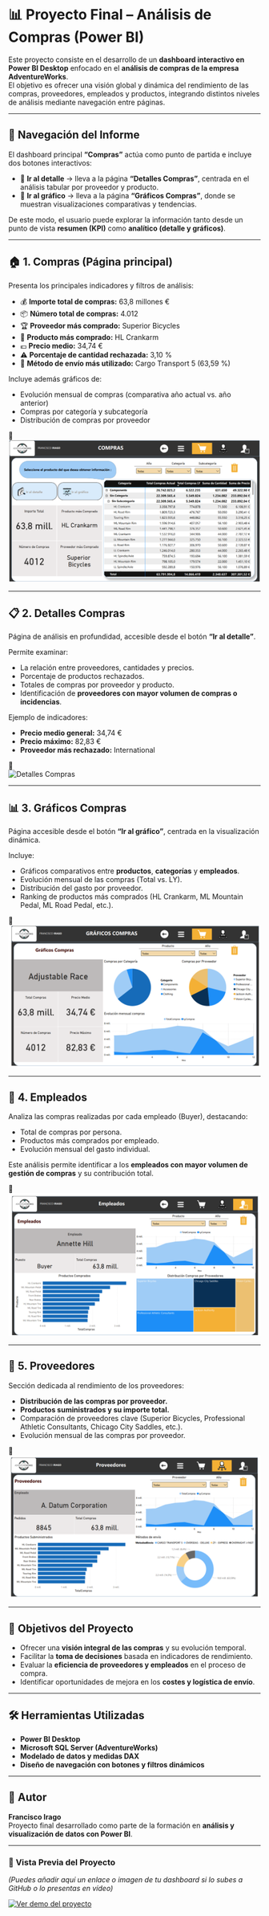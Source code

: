 # 📊 Proyecto Final – Análisis de Compras (Power BI)

Este proyecto consiste en el desarrollo de un **dashboard interactivo en Power BI Desktop** enfocado en el **análisis de compras de la empresa AdventureWorks**.  
El objetivo es ofrecer una visión global y dinámica del rendimiento de las compras, proveedores, empleados y productos, integrando distintos niveles de análisis mediante navegación entre páginas.

---

## 🧭 Navegación del Informe

El dashboard principal **“Compras”** actúa como punto de partida e incluye dos botones interactivos:

- 🔹 **Ir al detalle** → lleva a la página **“Detalles Compras”**, centrada en el análisis tabular por proveedor y producto.  
- 🔹 **Ir al gráfico** → lleva a la página **“Gráficos Compras”**, donde se muestran visualizaciones comparativas y tendencias.

De este modo, el usuario puede explorar la información tanto desde un punto de vista **resumen (KPI)** como **analítico (detalle y gráficos)**.

---

## 🏠 **1. Compras (Página principal)**

Presenta los principales indicadores y filtros de análisis:

- 💰 **Importe total de compras:** 63,8 millones €  
- 📦 **Número total de compras:** 4.012  
- 🏆 **Proveedor más comprado:** Superior Bicycles  
- 🧾 **Producto más comprado:** HL Crankarm  
- 💶 **Precio medio:** 34,74 €  
- ⚠️ **Porcentaje de cantidad rechazada:** 3,10 %  
- 🚚 **Método de envío más utilizado:** Cargo Transport 5 (63,59 %)

Incluye además gráficos de:
- Evolución mensual de compras (comparativa año actual vs. año anterior)
- Compras por categoría y subcategoría
- Distribución de compras por proveedor

📸  
![Página Compras](https://github.com/FranciscoIrago/PortafolioPowerBI/blob/main/assets/adventure_compras.png)

---

## 📋 **2. Detalles Compras**

Página de análisis en profundidad, accesible desde el botón **“Ir al detalle”**.

Permite examinar:
- La relación entre proveedores, cantidades y precios.  
- Porcentaje de productos rechazados.  
- Totales de compras por proveedor y producto.  
- Identificación de **proveedores con mayor volumen de compras o incidencias**.  

Ejemplo de indicadores:
- **Precio medio general:** 34,74 €  
- **Precio máximo:** 82,83 €  
- **Proveedor más rechazado:** International

📸  
![Detalles Compras](imagenes/detalles_compras.png)

---

## 📊 **3. Gráficos Compras**

Página accesible desde el botón **“Ir al gráfico”**, centrada en la visualización dinámica.

Incluye:
- Gráficos comparativos entre **productos**, **categorías** y **empleados**.  
- Evolución mensual de las compras (Total vs. LY).  
- Distribución del gasto por proveedor.  
- Ranking de productos más comprados (HL Crankarm, ML Mountain Pedal, ML Road Pedal, etc.).

📸  
![Gráficos Compras](https://github.com/FranciscoIrago/PortafolioPowerBI/blob/main/assets/adventure_graf.png)

---

## 👥 **4. Empleados**

Analiza las compras realizadas por cada empleado (Buyer), destacando:
- Total de compras por persona.  
- Productos más comprados por empleado.  
- Evolución mensual del gasto individual.

Este análisis permite identificar a los **empleados con mayor volumen de gestión de compras** y su contribución total.

📸  
![Empleados](https://github.com/FranciscoIrago/PortafolioPowerBI/blob/main/assets/adventure_empleados.png)

---

## 🏢 **5. Proveedores**

Sección dedicada al rendimiento de los proveedores:
- **Distribución de las compras por proveedor.**  
- **Productos suministrados y su importe total.**  
- Comparación de proveedores clave (Superior Bicycles, Professional Athletic Consultants, Chicago City Saddles, etc.).  
- Evolución mensual de las compras por proveedor.

📸  
![Proveedores](https://github.com/FranciscoIrago/PortafolioPowerBI/blob/main/assets/adventure_proveedores.png)

---

## 🧠 **Objetivos del Proyecto**
- Ofrecer una **visión integral de las compras** y su evolución temporal.  
- Facilitar la **toma de decisiones** basada en indicadores de rendimiento.  
- Evaluar la **eficiencia de proveedores y empleados** en el proceso de compra.  
- Identificar oportunidades de mejora en los **costes y logística de envío**.

---

## 🛠️ **Herramientas Utilizadas**
- **Power BI Desktop**  
- **Microsoft SQL Server (AdventureWorks)**  
- **Modelado de datos y medidas DAX**  
- **Diseño de navegación con botones y filtros dinámicos**

---

## 👤 **Autor**
**Francisco Irago**  
Proyecto final desarrollado como parte de la formación en **análisis y visualización de datos con Power BI**.

---

### 🎥 **Vista Previa del Proyecto**
*(Puedes añadir aquí un enlace o imagen de tu dashboard si lo subes a GitHub o lo presentas en vídeo)*

[![Ver demo del proyecto](https://img.shields.io/badge/🎬%20Ver%20Demo-%23FF0000?style=for-the-badge)](ENLACE_A_TU_VIDEO_O_IMAGEN)

